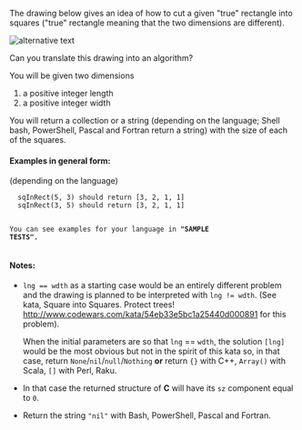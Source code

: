 <p>The drawing below gives an idea of how to cut a given "true" rectangle into squares ("true" rectangle meaning that the two dimensions are different).</p>
<p><img alt="alternative text" src="https://i.imgur.com/lk5vJ7sm.jpg"></p>
<p>Can you translate this drawing into an algorithm?</p>
<p>You will be given two dimensions </p>
<ol>
<li>a positive integer length</li>
<li>a positive integer width</li>
</ol>
<p>You will return a collection or a string (depending on the language; Shell bash, PowerShell, Pascal and Fortran return a string) with the size of each of the  squares.</p>
<h4 id="examples-in-general-form">Examples in general form:</h4>
<p>(depending on the language)</p>
<pre><code>  sqInRect(5, 3) should return [3, 2, 1, 1]
  sqInRect(3, 5) should return [3, 2, 1, 1]
  
  You can see examples for your language in **"SAMPLE TESTS".**
</code></pre>
<h4 id="notes">Notes:</h4>
<ul>
<li><p><code>lng == wdth</code> as a starting case would be an entirely different problem and the drawing is planned to be interpreted with <code>lng != wdth</code>. (See kata, Square into Squares. Protect trees! <a href="http://www.codewars.com/kata/54eb33e5bc1a25440d000891" data-turbolinks="false" target="_blank">http://www.codewars.com/kata/54eb33e5bc1a25440d000891</a> for this problem). </p>
<p>When the initial parameters are so that <code>lng</code> == <code>wdth</code>, the solution <code>[lng]</code> would be the most obvious but not in the spirit of this kata   so, in that case, return <code>None</code>/<code>nil</code>/<code>null</code>/<code>Nothing</code> <strong>or</strong>
return <code>{}</code> with C++, <code>Array()</code> with Scala, <code>[]</code> with Perl, Raku.</p>
</li>
<li><p>In that case the returned structure of <strong>C</strong> will have its <code>sz</code> component equal to <code>0</code>. </p>
</li>
<li><p>Return the string <code>"nil"</code> with Bash, PowerShell, Pascal and Fortran.</p>
</li>
</ul>
